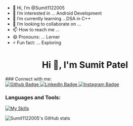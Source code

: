 - 👋 Hi, I’m @Sumit1122005
- 👀 I’m interested in ... Android Development 
- 🌱 I’m currently learning ...DSA in C++
- 💞️ I’m looking to collaborate on ...
- 📫 How to reach me ...
- 😄 Pronouns: ... Lerner 
- ⚡ Fun fact: ... Exploring 

<h1 align="center">Hi 👋, I'm Sumit Patel</h1>
### Connect with me:
<div id="badges">
  <a href="https://github.com/Sumit1122005">
    <img src="https://img.shields.io/badge/Github-white?style=for-the-badge&logo=Github&logoColor=black" alt="Github Badge"/>
  </a>
  <a href="https://www.linkedin.com/in/Sumit1122005">
    <img src="https://img.shields.io/badge/LinkedIn-blue?style=for-the-badge&logo=LinkedIn&logoColor=white" alt="LinkedIn Badge"/>
  </a>
   <a href="https://www.instagram.com/uitian_sumit?igsh=MXc4dmZsdzJ6bTVzcQ==">
    <img src="https://img.shields.io/badge/Instagram-purple?style=for-the-badge&logo=instagram&logoColor=white" alt="Instagram Badge"/>
  </a>
</div>

### Languages and Tools:
[![My Skills](https://skillicons.dev/icons?i=cpp,html,css,kotlin,github,git,figma,&perline=5)](https://skillicons.dev)

![Sumit1122005's GitHub stats](https://github-readme-stats.vercel.app/api?username=prem294&show_icons=true&theme=dark)


<br>
<!---
Sumit1122005/Sumit1122005 is a ✨ special ✨ repository because its `README.md` (this file) appears on your GitHub profile.
You can click the Preview link to take a look at your changes.
--->
